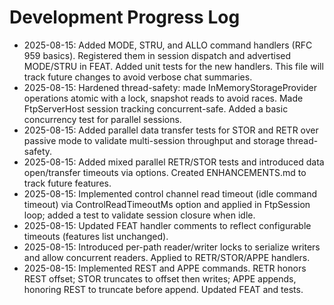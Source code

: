 # Development Progress Log

- 2025-08-15: Added MODE, STRU, and ALLO command handlers (RFC 959 basics). Registered them in session dispatch and advertised MODE/STRU in FEAT. Added unit tests for the new handlers. This file will track future changes to avoid verbose chat summaries.
- 2025-08-15: Hardened thread-safety: made InMemoryStorageProvider operations atomic with a lock, snapshot reads to avoid races. Made FtpServerHost session tracking concurrent-safe. Added a basic concurrency test for parallel sessions.
- 2025-08-15: Added parallel data transfer tests for STOR and RETR over passive mode to validate multi-session throughput and storage thread-safety.
- 2025-08-15: Added mixed parallel RETR/STOR tests and introduced data open/transfer timeouts via options. Created ENHANCEMENTS.md to track future features.
- 2025-08-15: Implemented control channel read timeout (idle command timeout) via ControlReadTimeoutMs option and applied in FtpSession loop; added a test to validate session closure when idle.
- 2025-08-15: Updated FEAT handler comments to reflect configurable timeouts (features list unchanged).
- 2025-08-15: Introduced per-path reader/writer locks to serialize writers and allow concurrent readers. Applied to RETR/STOR/APPE handlers.
- 2025-08-15: Implemented REST and APPE commands. RETR honors REST offset; STOR truncates to offset then writes; APPE appends, honoring REST to truncate before append. Updated FEAT and tests.
